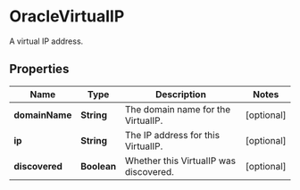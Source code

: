 

# OracleVirtualIP

A virtual IP address.

## Properties

Name | Type | Description | Notes
------------ | ------------- | ------------- | -------------
**domainName** | **String** | The domain name for the VirtualIP. |  [optional]
**ip** | **String** | The IP address for this VirtualIP. |  [optional]
**discovered** | **Boolean** | Whether this VirtualIP was discovered. |  [optional]



